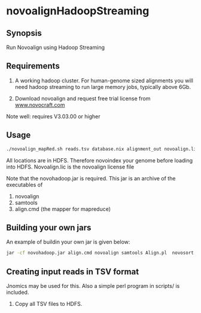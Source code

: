 novoalignHadoopStreaming
========================

Synopsis
----------
Run Novoalign using Hadoop Streaming

Requirements
-------------------------

1) A working hadoop cluster. For human-genome sized alignments you will need hadoop streaming to run large memory jobs, typically above 6Gb.

2) Download novoalign and request free  trial license from www.novocraft.com

Note well: requires V3.03.00 or higher


Usage
---------------------------


```sh
./novoalign_mapRed.sh reads.tsv database.nix alignment_out novoalign.lic
```

All locations are in HDFS. Therefore novoindex your genome before loading into HDFS.
Novoalign.lic is the novoalign license file

Note that the novohadoop.jar is required. This jar is an archive of the executables of 

1. novoalign
2. samtools
3. align.cmd (the mapper for mapreduce)


Building your  own jars
-----------------------


An example of buildin your own jar is given below:

```sh
jar -cf novohadoop.jar align.cmd novoalign samtools Align.pl  novosort novoindex vcfutils.pl
```


Creating input reads in TSV format
----------------------------------
Jnomics may be used for this. Also a simple perl program in scripts/ is included.

1. Copy all TSV files to HDFS.

